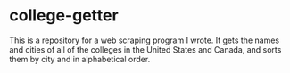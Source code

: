 # college-getter

This is a repository for a web scraping program I wrote. It gets the names
and cities of all of the colleges in the United States and Canada, and sorts
them by city and in alphabetical order.
